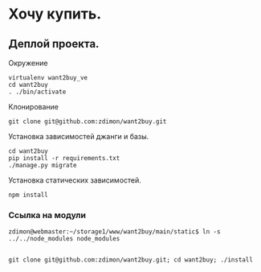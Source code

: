 # Хочу купить.

## Деплой проекта.


Окружение

    virtualenv want2buy_ve
    cd want2buy
    . ./bin/activate
   
Клонирование   
   
    git clone git@github.com:zdimon/want2buy.git
    
Установка зависимостей джанги и базы.

    cd want2buy
    pip install -r requirements.txt
    ./manage.py migrate
    
    
Установка статических зависимостей.

    npm install
    
### Ссылка на модули    
    
    zdimon@webmaster:~/storage1/www/want2buy/main/static$ ln -s ../../node_modules node_modules


    git clone git@github.com:zdimon/want2buy.git; cd want2buy; ./install    